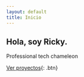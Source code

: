 ```yaml
---
layout: default
title: Inicio
---
```


## Hola, soy Ricky.  

Professional tech chameleon

[Ver proyectos](/proyectos){: .btn}  <!-- Botón opcional -->